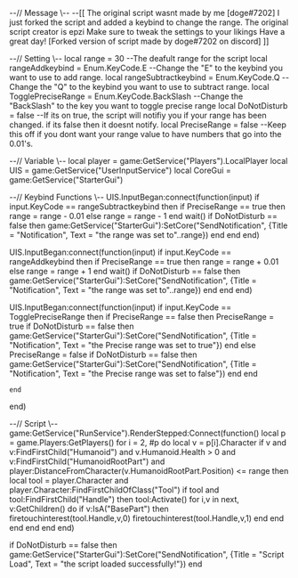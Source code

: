 --// Message \\--
--[[
    The original script wasnt made by me [doge#7202]
    I just forked the script and added a keybind to change the range.
    The original script creator is epzi
    Make sure to tweak the settings to your likings
    Have a great day!
    [Forked version of script made by doge#7202 on discord]
]]

--// Setting \\--
local range = 30 --The deafult range for the script
local rangeAddkeybind = Enum.KeyCode.E --Change the "E" to the keybind you want to use to add range.
local rangeSubtractkeybind = Enum.KeyCode.Q --Change the "Q" to the keybind you want to use to subtract range.
local TogglePreciseRange = Enum.KeyCode.BackSlash --Change the "BackSlash" to the key you want to toggle precise range
local DoNotDisturb = false --If its on true, the script will notifiy you if your range has been changed. if its false then it doesnt notify.
local PreciseRange = false --Keep this off if you dont want your range value to have numbers that go into the 0.01's.

--// Variable \\--
local player = game:GetService("Players").LocalPlayer
local UIS = game:GetService("UserInputService")
local CoreGui = game:GetService("StarterGui")

--// Keybind Functions \\--
UIS.InputBegan:connect(function(input)
	if input.KeyCode == rangeSubtractkeybind then
	    if PreciseRange == true then
	        range = range - 0.01
	    else
            range = range - 1
        end
        wait()
        if DoNotDisturb == false then
            game:GetService("StarterGui"):SetCore("SendNotification", {Title = "Notification", Text = "the range was set to"..range})
        end
	end
end)

UIS.InputBegan:connect(function(input)
	if input.KeyCode == rangeAddkeybind then
	    if PreciseRange == true then
	        range = range + 0.01
	    else
            range = range + 1
        end
        wait()
        if DoNotDisturb == false then
            game:GetService("StarterGui"):SetCore("SendNotification", {Title = "Notification", Text = "the range was set to"..range})
        end
	end
end)

UIS.InputBegan:connect(function(input)
	if input.KeyCode == TogglePreciseRange then
        if PreciseRange == false then
            PreciseRange = true
            if DoNotDisturb == false then
                game:GetService("StarterGui"):SetCore("SendNotification", {Title = "Notification", Text = "the Precise range was set to true"})
            end
        else
            PreciseRange = false
            if DoNotDisturb == false then
                game:GetService("StarterGui"):SetCore("SendNotification", {Title = "Notification", Text = "the Precise range was set to false"})
            end
        end
        
	end
end)

--// Script \\--
game:GetService("RunService").RenderStepped:Connect(function()
    local p = game.Players:GetPlayers()
    for i = 2, #p do local v = p[i].Character
        if v and v:FindFirstChild("Humanoid") and v.Humanoid.Health > 0 and v:FindFirstChild("HumanoidRootPart") and player:DistanceFromCharacter(v.HumanoidRootPart.Position) <= range then
            local tool = player.Character and player.Character:FindFirstChildOfClass("Tool")
            if tool and tool:FindFirstChild("Handle") then
                tool:Activate()
                for i,v in next, v:GetChildren() do
                    if v:IsA("BasePart") then
                        firetouchinterest(tool.Handle,v,0)
                        firetouchinterest(tool.Handle,v,1)
                    end
                end
            end
        end
    end
end)

if DoNotDisturb == false then
    game:GetService("StarterGui"):SetCore("SendNotification", {Title = "Script Load", Text = "the script loaded successfully!"})
end
